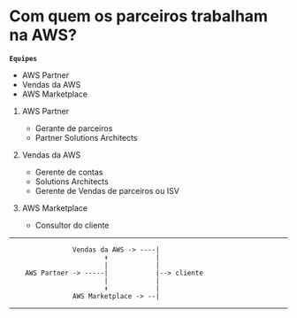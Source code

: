 



# Com quem os parceiros trabalham na AWS?

**`Equipes`**

-   AWS Partner
-   Vendas da AWS
-   AWS Marketplace

1. AWS Partner
    -   Gerante de parceiros
    -   Partner Solutions Architects 

2. Vendas da AWS
    -   Gerente de contas 
    -   Solutions Architects 
    -   Gerente de Vendas de parceiros ou ISV

3. AWS Marketplace
    -   Consultor do cliente 

---

                    Vendas da AWS -> ----|
                            ⬆            | 
                            |            |
        AWS Partner -> -----|            |--> cliente
                            |            |
                            ⬇            |
                    AWS Marketplace -> --|


---


